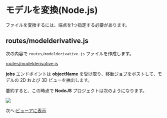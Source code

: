 # モデルを変換(Node.js)

ファイルを変換するには、端点を1つ指定する必要があります。

## routes/modelderivative.js

次の内容で `routes/modelderivative.js` ファイルを作成します。

[routes/modelderivative.js](_snippets/viewmodels/node/routes/modelderivative.js ':include :type=code javascript')

**jobs** エンドポイントは **objectName** を受け取り、[移動ジョブ](https://forge.autodesk.com/en/docs/model-derivative/v2/reference/http/job-POST/)をポストして、モデルの 2D および 3D ビューを抽出します。 

要約すると、この時点で **NodeJS** プロジェクトは次のようになります。

![](_media/nodejs/vs_code_allfiles.png)

次へ:[ビューアに表示](viewer/2legged/)